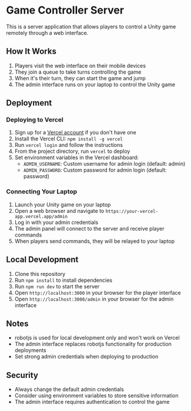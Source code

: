 # Game Controller Server

This is a server application that allows players to control a Unity game remotely through a web interface.

## How It Works

1. Players visit the web interface on their mobile devices
2. They join a queue to take turns controlling the game
3. When it's their turn, they can start the game and jump
4. The admin interface runs on your laptop to control the Unity game

## Deployment

### Deploying to Vercel

1. Sign up for a [Vercel account](https://vercel.com/signup) if you don't have one
2. Install the Vercel CLI: `npm install -g vercel`
3. Run `vercel login` and follow the instructions
4. From the project directory, run `vercel` to deploy
5. Set environment variables in the Vercel dashboard:
   - `ADMIN_USERNAME`: Custom username for admin login (default: admin)
   - `ADMIN_PASSWORD`: Custom password for admin login (default: password)

### Connecting Your Laptop

1. Launch your Unity game on your laptop
2. Open a web browser and navigate to `https://your-vercel-app.vercel.app/admin`
3. Log in with your admin credentials
4. The admin panel will connect to the server and receive player commands
5. When players send commands, they will be relayed to your laptop

## Local Development

1. Clone this repository
2. Run `npm install` to install dependencies
3. Run `npm run dev` to start the server
4. Open `http://localhost:3000` in your browser for the player interface
5. Open `http://localhost:3000/admin` in your browser for the admin interface

## Notes

- robotjs is used for local development only and won't work on Vercel
- The admin interface replaces robotjs functionality for production deployments
- Set strong admin credentials when deploying to production

## Security

- Always change the default admin credentials
- Consider using environment variables to store sensitive information
- The admin interface requires authentication to control the game 